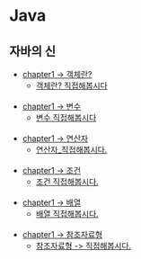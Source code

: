 # Java

## 자바의 신

 - [chapter1 -> 객체란?](https://github.com/oxix97/Java/blob/master/자바의신/Volume1/Object/src/객체란%3F%3F.md)
   - [객체란? 직접해봅시다](https://github.com/oxix97/Java/blob/master/자바의신/Volume1/Object/src/Profile.java) <br><br>
 - [chapter1 -> 변수](https://github.com/oxix97/Java/blob/master/자바의신/Volume1/variable/src/변수.md)
    - [변수 직접해봅시다](https://github.com/oxix97/Java/blob/master/자바의신/Volume1/Object/src/Profile.java) <br><br>
 - [chapter1 -> 연산자](https://github.com/oxix97/Java/blob/master/자바의신/Volume1/Operator/src/연산자.md)
    - [연산자_직접해봅시다.](https://github.com/oxix97/Java/blob/master/자바의신/Volume1/Operator/src/SalaryCalculator.java) <br><br>
 - [chapter1 -> 조건](https://github.com/oxix97/Java/blob/master/자바의신/Volume1/Condition/src/조건.md)
    - [조건 직접해봅시다.](https://github.com/oxix97/Java/blob/master/자바의신/Volume1/Condition/src/InterestManager.java) <br><br>
 - [chapter1 -> 배열](https://github.com/oxix97/Java/blob/master/자바의신/Volume1/Array/src/배열.md)
    - [배열 직접해봅시다.](https://github.com/oxix97/Java/blob/master/자바의신/Volume1/Array/src/ManageHeight.java) <br><br>
 - [chapter1 -> 참조자료형](https://github.com/oxix97/Java/blob/master/자바의신/Volume1/ReferenceType/src/참조자료형.md)
    - [참조자료형 -> 직접해봅시다.](https://github.com/oxix97/Java/tree/master/자바의신/Volume1/ReferenceType/src/ManageStudent.java) <br><br>
   